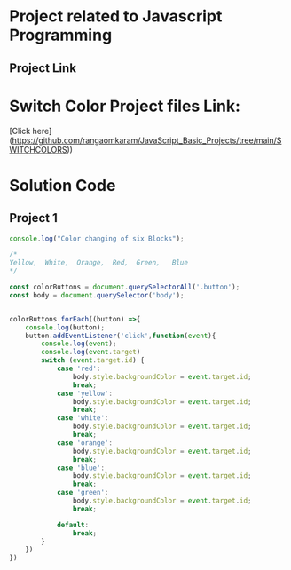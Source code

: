 # Project related to Javascript Programming

## Project Link 
# Switch Color Project files Link:
[Click here] (https://github.com/rangaomkaram/JavaScript_Basic_Projects/tree/main/SWITCHCOLORS))


# Solution Code 

## Project 1

```javascript
console.log("Color changing of six Blocks");

/*
Yellow,  White,  Orange,  Red,  Green,   Blue
*/

const colorButtons = document.querySelectorAll('.button');
const body = document.querySelector('body');


colorButtons.forEach((button) =>{
    console.log(button);
    button.addEventListener('click',function(event){
        console.log(event);
        console.log(event.target)
        switch (event.target.id) {
            case 'red':
                body.style.backgroundColor = event.target.id;               
                break;
            case 'yellow':
                body.style.backgroundColor = event.target.id;               
                break;
            case 'white':
                body.style.backgroundColor = event.target.id;               
                break;
            case 'orange':
                body.style.backgroundColor = event.target.id;               
                break;
            case 'blue':
                body.style.backgroundColor = event.target.id;               
                break;
            case 'green':
                body.style.backgroundColor = event.target.id;               
                break;

            default:
                break;
        }
    })
})

```